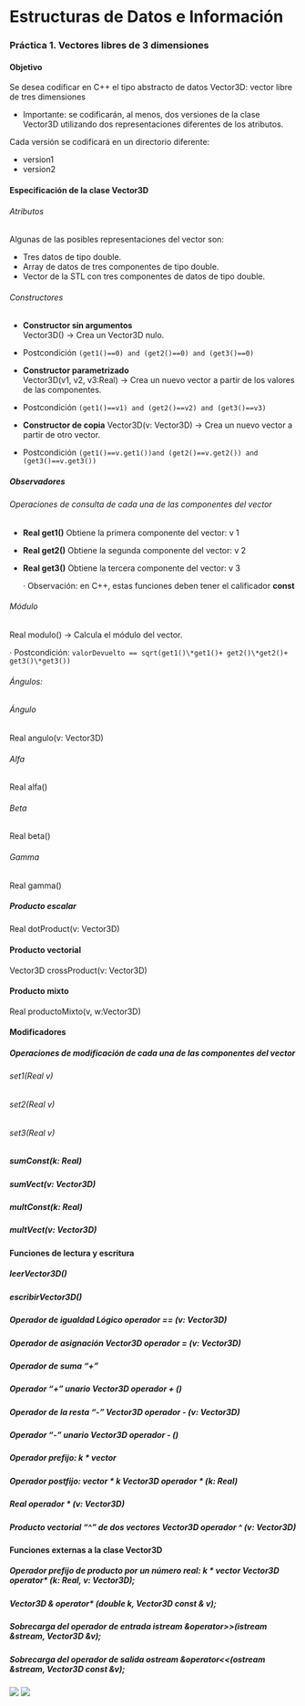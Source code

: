 # Estructuras de Datos e Información

### Práctica 1. Vectores libres de 3 dimensiones

#### Objetivo

Se desea codificar en C++ el tipo abstracto de datos Vector3D: vector libre de tres
dimensiones

- Importante: se codificarán, al menos, dos versiones de la clase Vector3D utilizando dos representaciones diferentes de los atributos.

Cada versión se codificará en un directorio diferente:

- version1
- version2

#### Especificación de la clase Vector3D

###### Atributos

Algunas de las posibles representaciones del vector son:
- Tres datos de tipo double.
- Array de datos de tres componentes de tipo double.
- Vector de la STL con tres componentes de datos de tipo double.

###### Constructores
- **Constructor sin argumentos**  
Vector3D() → Crea un Vector3D nulo.  
- Postcondición ```(get1()==0) and (get2()==0) and (get3()==0)```

- **Constructor parametrizado**  
Vector3D(v1, v2, v3:Real) → Crea un nuevo vector a partir de los valores
de las componentes.
- Postcondición ```(get1()==v1) and (get2()==v2) and (get3()==v3)```  

- **Constructor de copia**
Vector3D(v: Vector3D) → Crea un nuevo vector a partir de otro vector.
- Postcondición ```(get1()==v.get1())and (get2()==v.get2()) and
(get3()==v.get3())```

##### Observadores  
###### Operaciones de consulta de cada una de las componentes del vector

- **Real get1()**
Obtiene la primera componente del vector: v 1

- **Real get2()**
Obtiene la segunda componente del vector: v 2

- **Real get3()**
Obtiene la tercera componente del vector: v 3

     · Observación: en C++, estas funciones deben tener el calificador **const**

###### Módulo
Real modulo() → Calcula el módulo del vector.

· Postcondición: ```valorDevuelto == sqrt(get1()\*get1()+ get2()\*get2()+ get3()\*get3())```

###### Ángulos:

###### Ángulo
Real angulo(v: Vector3D)

###### Alfa
Real alfa()

###### Beta
Real beta()

###### Gamma
Real gamma()

##### Producto escalar
Real dotProduct(v: Vector3D)

#### Producto vectorial
Vector3D crossProduct(v: Vector3D)

#### Producto mixto
Real productoMixto(v, w:Vector3D)

####  Modificadores

##### Operaciones de modificación de cada una de las componentes del vector

###### set1(Real v)

###### set2(Real v)

###### set3(Real v)

##### sumConst(k: Real)

##### sumVect(v: Vector3D)

##### multConst(k: Real)

##### multVect(v: Vector3D)

####  Funciones de lectura y escritura

##### leerVector3D()

##### escribirVector3D()

##### Operador de igualdad Lógico operador == (v: Vector3D)

##### Operador de asignación Vector3D operador = (v: Vector3D)

##### Operador de suma “+”

##### Operador “+” unario Vector3D operador + ()

##### Operador de la resta “-” Vector3D operador - (v: Vector3D)

##### Operador “-” unario Vector3D operador - ()

##### Operador prefijo: k * vector

##### Operador postfijo: vector * k Vector3D operador * (k: Real)

##### Real operador * (v: Vector3D)

##### Producto vectorial “^” de dos vectores Vector3D operador ^ (v: Vector3D)

#### Funciones externas a la clase Vector3D

##### Operador prefijo de producto por un número real: k * vector Vector3D operator* (k: Real, v: Vector3D);

##### Vector3D & operator* (double k, Vector3D const & v);

##### Sobrecarga del operador de entrada istream &operator>>(istream &stream, Vector3D &v);

##### Sobrecarga del operador de salida ostream &operator<<(ostream &stream, Vector3D const &v);  


![](https://img.shields.io/badge/status-72%25-yellowgreen.svg)
![](https://img.shields.io/badge/compilable-yes-green.svg)
